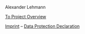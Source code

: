 <div class='footer'>

Alexander Lehmann

[To Project Overview](/)

<div class='smaller'>

[Imprint](impressum.md) – [Data Protection Declaration](datenschutz.md)

</div>

</div>
